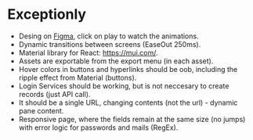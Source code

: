 # Exceptionly

- Desing on [Figma](https://www.figma.com/file/IaWlrItgqsPNrlTe5tqVJJ/Marhamat?node-id=0%3A1), click on play to watch the animations.
- Dynamic transitions between screens (EaseOut 250ms).
- Material library for React: https://mui.com/.
- Assets are exportable from the export menu (in each asset).
- Hover colors in buttons and hyperlinks should be oob, including the ripple effect from Material (buttons).
- Login Services should be working, but is not neccesary to create records (just API call).
- It should be a single URL, changing contents (not the url) - dynamic pane content.
- Responsive page, where the fields remain at the same size (no jumps) with error logic for passwords and mails (RegEx).

